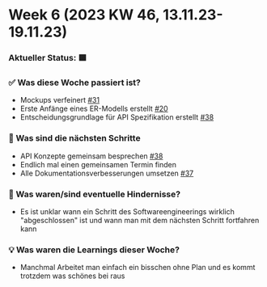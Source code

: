 # Week 6 (2023 KW 46, 13.11.23-19.11.23)

### Aktueller Status: 🟩

### ✅ Was diese Woche passiert ist?

- Mockups verfeinert [#31](https://github.com/SE-TINF22B2/G5-DuoGradus/issues/31)
- Erste Anfänge eines ER-Modells erstellt [#20](https://github.com/SE-TINF22B2/G5-DuoGradus/issues/20)
- Entscheidungsgrundlage für API Spezifikation erstellt [#38](https://github.com/SE-TINF22B2/G5-DuoGradus/issues/38)  

### 👣 Was sind die nächsten Schritte

- API Konzepte gemeinsam besprechen [#38](https://github.com/SE-TINF22B2/G5-DuoGradus/issues/38)
- Endlich mal einen gemeinsamen Termin finden
- Alle Dokumentationsverbesserungen umsetzen [#37](https://github.com/SE-TINF22B2/G5-DuoGradus/issues/37)

### 🤺 Was waren/sind eventuelle Hindernisse?

- Es ist unklar wann ein Schritt des Softwareengineerings wirklich "abgeschlossen" ist und wann man mit dem nächsten Schritt fortfahren kann

### 💡 Was waren die Learnings dieser Woche?

- Manchmal Arbeitet man einfach ein bisschen ohne Plan und es kommt trotzdem was schönes bei raus
